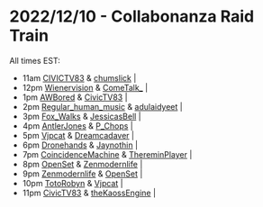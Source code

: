 # 2022/12/10 - Collabonanza Raid Train

All times EST: 
 - 11am [CIVICTV83](https://twitch.tv/CIVICTV83) & [chumslick](https://twitch.tv/chumslick) | 
 - 12pm [Wienervision](https://twitch.tv/Wienervision) & [ComeTalk_](https://twitch.tv/ComeTalk_) |
 - 1pm [AWBored](https://twitch.tv/AWBored) & [CivicTV83](https://twitch.tv/CivicTV83) |
 - 2pm [Regular_human_music](https://twitch.tv/Regular_human_music) & [adulaidyeet](https://twitch.tv/adulaidyeet) |
 - 3pm [Fox_Walks](https://twitch.tv/Fox_Walks) & [JessicasBell](https://twitch.tv/JessicasBell) | 
 - 4pm [AntlerJones](https://twitch.tv/AntlerJones) & [P_Chops](https://twitch.tv/P_Chops) | 
 - 5pm [Vjpcat](https://twitch.tv/Vjpcat) & [Dreamcadaver](https://twitch.tv/Dreamcadaver) | 
 - 6pm [Dronehands](https://twitch.tv/Dronehands) & [Jaynothin](https://twitch.tv/Jaynothin) | 
 - 7pm [CoincidenceMachine](https://twitch.tv/CoincidenceMachine) & [ThereminPlayer](https://twitch.tv/ThereminPlayer) | 
 - 8pm [OpenSet](https://twitch.tv/OpenSet) & [Zenmodernlife](https://twitch.tv/Zenmodernlife) | 
 - 9pm [Zenmodernlife](https://twitch.tv/Zenmodernlife) & [OpenSet](https://twitch.tv/OpenSet) | 
 - 10pm [TotoRobyn](https://twitch.tv/TotoRobyn) & [Vjpcat](https://twitch.tv/Vjpcat) | 
 - 11pm [CivicTV83](https://twitch.tv/CivicTV83) & [theKaossEngine](https://twitch.tv/theKaossEngine) | 
